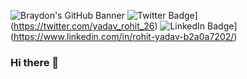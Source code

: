 ![Braydon's GitHub Banner](https://cdn.discordapp.com/attachments/577128047740977162/935783584151797770/preview.jpg)
![Twitter Badge](https://img.shields.io/badge/Twitter-Profile-informational?style=flat&logo=twitter&logoColor=white&color=1CA2F1)](https://twitter.com/yadav_rohit_26)
![LinkedIn Badge](https://img.shields.io/badge/LinkedIn-Profile-informational?style=flat&logo=linkedin&logoColor=white&color=0D76A8)](https://www.linkedin.com/in/rohit-yadav-b2a0a7202/)
### Hi there 👋

<!--
**yadav-rohit/yadav-rohit** is a ✨ _special_ ✨ repository because its `README.md` (this file) appears on your GitHub profile.

Here are some ideas to get you started:

- 🔭 I’m currently working on ...
- 🌱 I’m currently learning ...
- 👯 I’m looking to collaborate on ...
- 🤔 I’m looking for help with ...
- 💬 Ask me about ...
- 📫 How to reach me: ...
- 😄 Pronouns: ...
- ⚡ Fun fact: ...
-->
